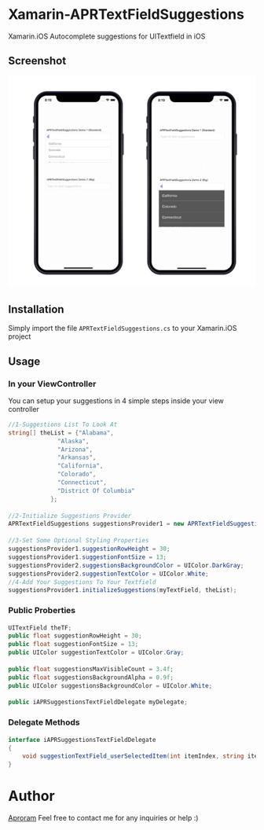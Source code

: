 # Xamarin-APRTextFieldSuggestions
Xamarin.iOS Autocomplete suggestions for UITextfield in iOS

## Screenshot
![APRTextFieldSuggestions_screenshot](https://github.com/aproram/Xamarin-APRTextFieldSuggestions/raw/master/Xamarin-APRTextFieldSuggestions_screenshot.png)
## Installation
Simply import the file ```APRTextFieldSuggestions.cs``` to your Xamarin.iOS project

## Usage

### In your ViewController

You can setup your suggestions in 4 simple steps inside your view controller 
```c#
//1-Suggestions List To Look At
string[] theList = {"Alabama",
              "Alaska",
              "Arizona",
              "Arkansas",
              "California",
              "Colorado",
              "Connecticut",
              "District Of Columbia"
            };
            
//2-Initialize Suggestions Provider
APRTextFieldSuggestions suggestionsProvider1 = new APRTextFieldSuggestions();

//3-Set Some Optional Styling Properties 
suggestionsProvider1.suggestionRowHeight = 30;
suggestionsProvider1.suggestionFontSize = 13;
suggestionsProvider2.suggestionsBackgroundColor = UIColor.DarkGray;
suggestionsProvider2.suggestionTextColor = UIColor.White;
//4-Add Your Suggestions To Your Textfield
suggestionsProvider1.initializeSuggestions(myTextField, theList);
```
### Public Proberties
```c#
UITextField theTF;
public float suggestionRowHeight = 30;
public float suggestionFontSize = 13;
public UIColor suggestionTextColor = UIColor.Gray;

public float suggestionsMaxVisibleCount = 3.4f;
public float suggestionsBackgroundAlpha = 0.9f;
public UIColor suggestionsBackgroundColor = UIColor.White;

public iAPRSuggestionsTextFieldDelegate myDelegate;
```
### Delegate Methods
```c#
interface iAPRSuggestionsTextFieldDelegate
{
    void suggestionTextField_userSelectedItem(int itemIndex, string itemVal);
}
```

# Author
[Aproram](https://aproram.com) Feel free to contact me for any inquiries or help :)
